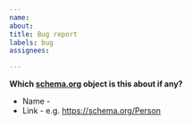 ```yaml
---
name: 
about: 
title: Bug report
labels: bug
assignees: 

---
```


**Which [schema.org](https://schema.org) object is this about if any?**

- Name - 
- Link - e.g. https://schema.org/Person

